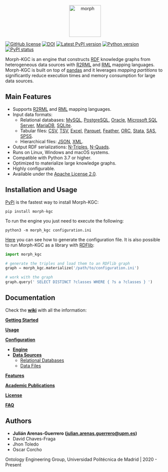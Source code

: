 <p align="center">
<img src="https://github.com/oeg-upm/morph-website/blob/master/morph-group/src/assets/logo.png" height="100" alt="morph">
</p>

[![GitHub license](https://img.shields.io/badge/license-Apache%20License%202.0-blue.svg?style=flat)](https://github.com/oeg-upm/Morph-KGC/blob/main/LICENSE)
[![DOI](https://zenodo.org/badge/311956260.svg?style=flat)](https://zenodo.org/badge/latestdoi/311956260)
[![Latest PyPI version](https://img.shields.io/pypi/v/morph-kgc?style=flat)](https://pypi.python.org/pypi/morph-kgc)
[![Python version](https://img.shields.io/badge/python-3.7+-blue.svg?style=flat)](https://www.python.org/downloads/release/python-370/)
[![PyPI status](https://img.shields.io/pypi/status/morph-kgc?style=flat)](https://pypi.python.org/pypi/morph-kgc)

Morph-KGC is an engine that constructs [RDF](https://www.w3.org/TR/rdf11-concepts/) knowledge graphs from heterogeneous data sources with [R2RML](https://www.w3.org/TR/r2rml/) and [RML](https://rml.io/specs/rml/) mapping languages. Morph-KGC is built on top of [pandas](https://pandas.pydata.org/) and it leverages *mapping partitions* to significantly reduce execution times and memory consumption for large data sources.

## Main Features

- Supports [R2RML](https://www.w3.org/TR/r2rml/) and [RML](https://rml.io/specs/rml/) mapping languages.
- Input data formats:
  - Relational databases: [MySQL](https://www.mysql.com/), [PostgreSQL](https://www.postgresql.org/), [Oracle](https://www.oracle.com/database/), [Microsoft SQL Server](https://www.microsoft.com/sql-server), [MariaDB](https://mariadb.org/), [SQLite](https://www.sqlite.org/index.html).
  - Tabular files: [CSV](https://en.wikipedia.org/wiki/Comma-separated_values), [TSV](https://en.wikipedia.org/wiki/Tab-separated_values), [Excel](https://www.microsoft.com/en-us/microsoft-365/excel), [Parquet](https://parquet.apache.org/documentation/latest/), [Feather](https://arrow.apache.org/docs/python/feather.html), [ORC](https://orc.apache.org/), [Stata](https://www.stata.com/), [SAS](https://www.sas.com), [SPSS](https://www.ibm.com/analytics/spss-statistics-software).
  - Hierarchical files: [JSON](https://www.json.org/json-en.html), [XML](https://www.w3.org/TR/xml/).
- Output RDF serializations: [N-Triples](https://www.w3.org/TR/n-triples/), [N-Quads](https://www.w3.org/TR/n-quads/).
- Runs on Linux, Windows and macOS systems.
- Compatible with Python 3.7 or higher.
- Optimized to materialize large knowledge graphs.
- Highly configurable.
- Available under the [Apache License 2.0](https://github.com/oeg-upm/Morph-KGC/blob/main/LICENSE).

## Installation and Usage

[PyPi](https://pypi.org/project/morph-kgc/) is the fastest way to install Morph-KGC:
```
pip install morph-kgc
```

To run the engine you just need to execute the following:
```
python3 -m morph_kgc configuration.ini
```

[Here](https://github.com/oeg-upm/Morph-KGC/wiki/Configuration) you can see how to generate the configuration file. It is also possible to run Morph-KGC as a library with [RDFlib](https://rdflib.readthedocs.io/en/stable/):
```python
import morph_kgc

# generate the triples and load them to an RDFlib graph
graph = morph_kgc.materialize('/path/to/configuration.ini')

# work with the graph
graph.query(' SELECT DISTINCT ?classes WHERE { ?s a ?classes } ')
```

## Documentation

Check the **[wiki](https://github.com/oeg-upm/Morph-KGC/wiki)** with all the information:

**[Getting Started](https://github.com/oeg-upm/Morph-KGC/wiki/Getting-Started)**

**[Usage](https://github.com/oeg-upm/Morph-KGC/wiki/Usage)**

**[Configuration](https://github.com/oeg-upm/Morph-KGC/wiki/Configuration)**
- **[Engine](https://github.com/oeg-upm/Morph-KGC/wiki/Engine-Configuration)**
- **[Data Sources](https://github.com/oeg-upm/Morph-KGC/wiki/Data-Source-Configuration)**
  - [Relational Databases](https://github.com/oeg-upm/Morph-KGC/wiki/Relational-Databases)
  - [Data Files](https://github.com/oeg-upm/Morph-KGC/wiki/Data-Files)

**[Features](https://github.com/oeg-upm/Morph-KGC/wiki/Features)**

**[Academic Publications](https://github.com/oeg-upm/Morph-KGC/wiki/Academic-Publications)**

**[License](https://github.com/oeg-upm/Morph-KGC/wiki/License)**

**[FAQ](https://github.com/oeg-upm/Morph-KGC/wiki/FAQ)**

## Authors

- **Julián Arenas-Guerrero (julian.arenas.guerrero@upm.es)**
- David Chaves-Fraga
- Jhon Toledo
- Oscar Corcho

Ontology Engineering Group, Universidad Politécnica de Madrid | 2020 - Present
